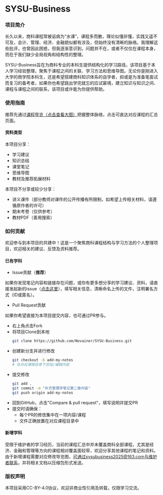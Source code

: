 # SYSU-Business
### 项目简介
长久以来，商科课程常被诟病为“水课”，课程多而散，理论似懂非懂，实践又遥不可及，会计、管理、经济、金融貌似都有涉及，但始终没有清晰的脉络。我理解这些批评，也曾因此困惑，但我逐渐意识到，问题并不在，或者不仅仅在课程本身，而在于我们缺少全局视角和结构性的整理。

SYSU-Business旨在为商科专业的本科生提供结构化的学习路径。该项目基于本人学习经验整理，聚焦于课程之间的关联、学习方法和思维导图。无论你是刚进入大学的商学院本科生，还是希望搭建商科知识体系的自学者，抑或是为准备笔面试而复习的备考者，如果你也希望跳出学完就忘的应试窘境，建立知识与知识之间、课程与课程之间的联系，该项目或许能为你提供帮助。
### 使用指南
推荐先通过[课程导览（点击查看大图）](https://novainer.github.io/SYSU-Business/课程总览.svg)把握整体脉络，点击可直达对应课程的汇总页面。
#### 资料类型
本项目分享：
- 学习建议
- 知识总结
- 课堂笔记
- 思维导图
- 教材及推荐拓展材料

本项目不分享或较少分享：
- 讲义课件（部分教师对课件的公开传播有所限制，如希望上传相关材料，请遵循原作者的许可）
- 期末考卷（仅供参考）
- 教材PDF（善用搜索）
### 如何贡献
欢迎参与到本项目的共建中！这是一个聚焦商科课程结构与学习方法的个人整理项目，欢迎相关的建议、反馈及资料推荐。
#### 已有学科
- Issue贡献（**推荐**）

如果你发现笔记内容和链接存在问题，或你有更多想分享的学习建议、资料，请直接发起新的issue（[点击这里](https://github.com/Novainer/SYSU-Business/issues/new)），填写相关信息，清晰命名上传的文件，注明署名方式（ID或匿名）。
- Pull Request贡献

如果你希望直接为本项目提交内容，也可通过PR参与。
  - 右上角点击Fork
  - 将项目Clone到本地
    ```bash
    git clone https://github.com/Novainer/SYSU-Business.git
    ```
  - 创建新分支并进行修改
    ```bash
    git checkout -b add-my-notes
    # 在对应课程目录下添加/编辑内容
    ```
  - 提交修改
    ```bash
    git add .
    git commit -m "补充管理学笔记第二章内容"
    git push origin add-my-notes
    ```
  - 回到GitHub，点击"Compare & pull request"，填写说明并提交PR
  - 提交时请确保：
    - 每个PR的修改集中在一项内容/课程
    - 文件正确放置在对应课程目录中
#### 新增学科
受限于维护者的学习经历，当前的课程汇总中并未覆盖商科全部课程，尤其是经济、金融和管理等方向的课程相对覆盖面较窄，欢迎分享其他课程的笔记和资料。由于新增课程需要对应修改导览图，可通过sysubusiness2025@163.com与维护者联系，并将相关文档以压缩包形式发送。
### 版权声明
本项目采用CC-BY-4.0协议，欢迎非商业性引用及转载，仅限学习交流。

